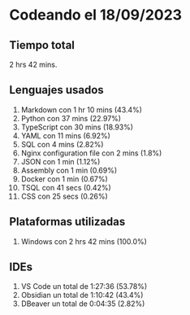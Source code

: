 # Codeando el 18/09/2023

## Tiempo total
2 hrs 42 mins.

## Lenguajes usados
1. Markdown con 1 hr 10 mins (43.4%)
1. Python con 37 mins (22.97%)
1. TypeScript con 30 mins (18.93%)
1. YAML con 11 mins (6.92%)
1. SQL con 4 mins (2.82%)
1. Nginx configuration file con 2 mins (1.8%)
1. JSON con 1 min (1.12%)
1. Assembly con 1 min (0.69%)
1. Docker con 1 min (0.67%)
1. TSQL con 41 secs (0.42%)
1. CSS con 25 secs (0.26%)

## Plataformas utilizadas
1. Windows con 2 hrs 42 mins (100.0%)

## IDEs
1. VS Code un total de 1:27:36 (53.78%)
1. Obsidian un total de 1:10:42 (43.4%)
1. DBeaver un total de 0:04:35 (2.82%)
